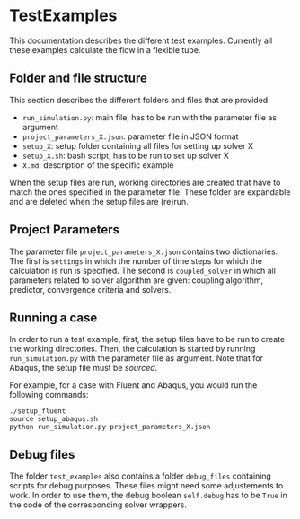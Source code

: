 # TestExamples

This documentation describes the different test examples.
Currently all these examples calculate the flow in a flexible tube.


## Folder and file structure

This section describes the different folders and files that are provided.

-   `run_simulation.py`: main file, has to be run with the parameter file as argument
-   `project_parameters_X.json`: parameter file in JSON format
-   `setup_X`: setup folder containing all files for setting up solver X
-   `setup_X.sh`: bash script, has to be run to set up solver X
-   `X.md`: description of the specific example

When the setup files are run, working directories are created that have to match the ones specified in the parameter file.
These folder are expandable and are deleted when the setup files are (re)run.

## Project Parameters

The parameter file `project_parameters_X.json` contains two dictionaries. 
The first is `settings` in which the number of time steps for which the calculation is run is specified.
The second is `coupled_solver` in which all parameters related to solver algorithm are given: coupling algorithm, predictor, convergence criteria and solvers.

## Running a case

In order to run a test example, first, the setup files have to be run to create the working directories.
Then, the calculation is started by running `run_simulation.py` with the parameter file as argument.
Note that for Abaqus, the setup file must be *sourced*. 

For example, for a case with Fluent and Abaqus, you would run the following commands:

    ./setup_fluent
    source setup_abaqus.sh
    python run_simulation.py project_parameters_X.json
    

## Debug files

The folder `test_examples` also contains a folder `debug_files` containing scripts for debug purposes.
These files might need some adjustements to work. 
In order to use them, the debug boolean `self.debug` has to be `True` in the code of the corresponding solver wrappers.